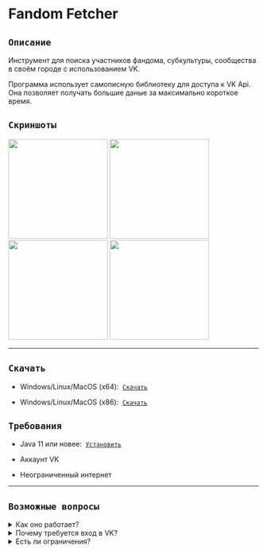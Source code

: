<h1>
Fandom Fetcher
</h1>

## ```Описание```

  Инструмент для поиска участников фандома, субкультуры, сообщества в своём городе с использованием VK.
    
  Программа использует самописную библиотеку для доступа к VK Api. Она 
  позволяет получать большие даные за максимально короткое время.  

## ```Скриншоты```

<div>

<img src="https://i.ibb.co/JzvZYzg/image.png" width="200">
<img src="https://i.ibb.co/sbdKqn9/image.png" width="200">
<img src="https://i.ibb.co/2Zkcdg8/image.png" width="200">
<img src="https://i.ibb.co/TH5rxpF/image.png" width="200">

</div>

---

## ```Скачать```

- Windows/Linux/MacOS (x64):  [```Скачать```]()

- Windows/Linux/MacOS (x86):  [```Скачать```]()

## ```Требования```

- Java 11 или новее:  [```Установить```](https://docs.aws.amazon.com/corretto/latest/corretto-11-ug/downloads-list.html)

- Аккаунт VK

- Неограниченный интернет

---

## ```Возможные вопросы```

<details>
  <summary>Как оно работает?</summary>

---
  
Приложение получает список всех участников разнообразных групп, и отбирает пользователей по следующим критериям: 
- ```Город```
- ```Место учёбы```
- ```Родной город```

Так же берутся общие участники между группами, и городскими сообществами (беседки, подслушано и т.д.)

Все данные получаются в процессе через VK API (ничего не сохраняется).

---
</details>

<details>
  <summary>Почему требуется вход в VK?</summary>

---
  
VK API требует хоть какой-нибудь аккаунт, что бы получить ключ доступа.

В целях безопасности в код проекта не входит заготовленный ключ, поэтому требуется вход при каждом запуске.

---
</details>

<details>
  <summary>Есть ли ограничения?</summary>

---

Да, есть.

VK API ограничивает вызов одинаковых методов, которые активно используются в приложении.

Обычно лимита хватает на 2-3 проверки в день, в зависимости от размеров города.
По исчерпании лимита показывается предупреждение. В таком случае можно поменять аккаунт при входе в VK.

---
</details>
